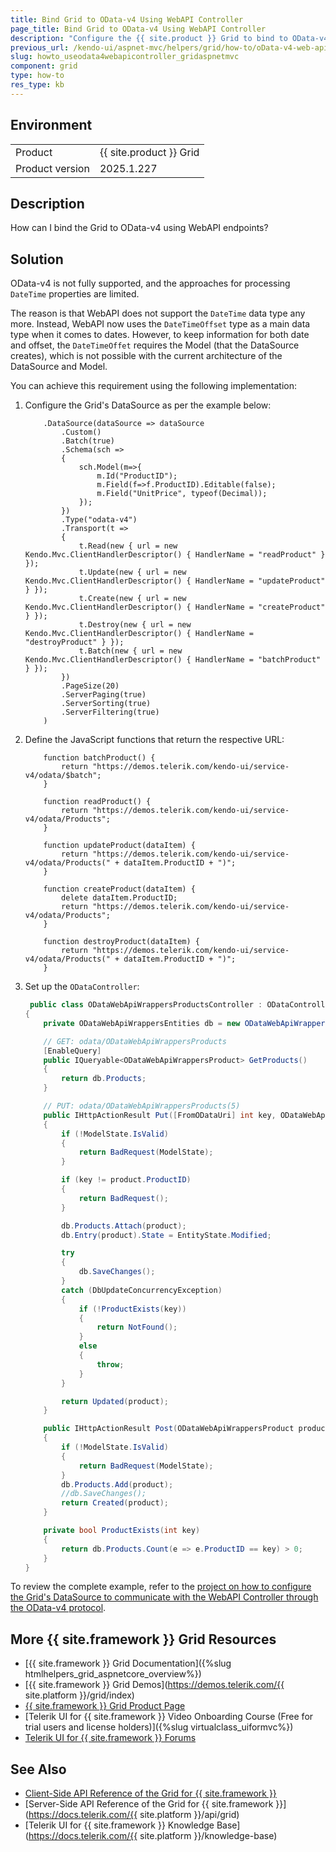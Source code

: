 ```yaml
---
title: Bind Grid to OData-v4 Using WebAPI Controller
page_title: Bind Grid to OData-v4 Using WebAPI Controller
description: "Configure the {{ site.product }} Grid to bind to OData-v4 through a WebAPI Controller."
previous_url: /kendo-ui/aspnet-mvc/helpers/grid/how-to/oData-v4-web-api-controller, /aspnet-mvc/helpers/grid/how-to/binding/oData-v4-web-api-controller, /helpers/data-management/grid/how-to/Binding/oData-v4-web-api-controller, /html-helpers/data-management/grid/how-to/Binding/oData-v4-web-api-controller
slug: howto_useodata4webapicontroller_gridaspnetmvc
component: grid
type: how-to
res_type: kb
---
```


## Environment

<table>
 <tr>
  <td>Product</td>
  <td>{{ site.product }} Grid</td>
 </tr>
 <tr>
  <td>Product version</td>
  <td>2025.1.227</td>
 </tr>
</table>

## Description

How can I bind the Grid to OData-v4 using WebAPI endpoints?

## Solution

OData-v4 is not fully supported, and the approaches for processing `DateTime` properties are limited.

The reason is that WebAPI does not support the `DateTime` data type any more. Instead, WebAPI now uses the `DateTimeOffset` type as a main data type when it comes to dates. However, to keep information for both date and offset, the `DateTimeOffet` requires the Model (that the DataSource creates), which is not possible with the current architecture of the DataSource and Model.

You can achieve this requirement using the following implementation:

1. Configure the Grid's DataSource as per the example below:

    ```HtmlHelper
        .DataSource(dataSource => dataSource
            .Custom()
            .Batch(true)
            .Schema(sch =>
            {
                sch.Model(m=>{
                    m.Id("ProductID");
                    m.Field(f=>f.ProductID).Editable(false);
                    m.Field("UnitPrice", typeof(Decimal));
                });
            })
            .Type("odata-v4")
            .Transport(t =>
            {
                t.Read(new { url = new Kendo.Mvc.ClientHandlerDescriptor() { HandlerName = "readProduct" } });
                t.Update(new { url = new Kendo.Mvc.ClientHandlerDescriptor() { HandlerName = "updateProduct" } });
                t.Create(new { url = new Kendo.Mvc.ClientHandlerDescriptor() { HandlerName = "createProduct" } });
                t.Destroy(new { url = new Kendo.Mvc.ClientHandlerDescriptor() { HandlerName = "destroyProduct" } });
                t.Batch(new { url = new Kendo.Mvc.ClientHandlerDescriptor() { HandlerName = "batchProduct" } });
            })
            .PageSize(20)
            .ServerPaging(true)
            .ServerSorting(true)
            .ServerFiltering(true)
        )
    ```

1. Define the JavaScript functions that return the respective URL:

    ```JS
        function batchProduct() {
            return "https://demos.telerik.com/kendo-ui/service-v4/odata/$batch";
        }

        function readProduct() {
            return "https://demos.telerik.com/kendo-ui/service-v4/odata/Products";
        }

        function updateProduct(dataItem) {
            return "https://demos.telerik.com/kendo-ui/service-v4/odata/Products(" + dataItem.ProductID + ")";
        }

        function createProduct(dataItem) {
            delete dataItem.ProductID;
            return "https://demos.telerik.com/kendo-ui/service-v4/odata/Products";
        }

        function destroyProduct(dataItem) {
            return "https://demos.telerik.com/kendo-ui/service-v4/odata/Products(" + dataItem.ProductID + ")";
        }
    ```

1. Set up the `ODataController`:

    ```C# ODataWebApiWrappersProductsController.cs
     public class ODataWebApiWrappersProductsController : ODataController
    {
        private ODataWebApiWrappersEntities db = new ODataWebApiWrappersEntities();

        // GET: odata/ODataWebApiWrappersProducts
        [EnableQuery]
        public IQueryable<ODataWebApiWrappersProduct> GetProducts()
        {
            return db.Products;
        }

        // PUT: odata/ODataWebApiWrappersProducts(5)
        public IHttpActionResult Put([FromODataUri] int key, ODataWebApiWrappersProduct product)
        {   
            if (!ModelState.IsValid)
            {
                return BadRequest(ModelState);
            }

            if (key != product.ProductID)
            {
                return BadRequest();
            }

            db.Products.Attach(product);
            db.Entry(product).State = EntityState.Modified;

            try
            {
                db.SaveChanges();
            }
            catch (DbUpdateConcurrencyException)
            {
                if (!ProductExists(key))
                {
                    return NotFound();
                }
                else
                {
                    throw;
                }
            }

            return Updated(product);
        }

        public IHttpActionResult Post(ODataWebApiWrappersProduct product)
        {
            if (!ModelState.IsValid)
            {
                return BadRequest(ModelState);
            }
            db.Products.Add(product);
            //db.SaveChanges();
            return Created(product);
        }

        private bool ProductExists(int key)
        {
            return db.Products.Count(e => e.ProductID == key) > 0;
        }
    }
    ```

To review the complete example, refer to the [project on how to configure the Grid's DataSource to communicate with the WebAPI Controller through the OData-v4 protocol](https://github.com/telerik/ui-for-aspnet-mvc-examples/tree/master/Telerik.Examples.Mvc/Telerik.Examples.Mvc/Areas/ODataWebApiWrappers).

## More {{ site.framework }} Grid Resources

* [{{ site.framework }} Grid Documentation]({%slug htmlhelpers_grid_aspnetcore_overview%})
* [{{ site.framework }} Grid Demos](https://demos.telerik.com/{{ site.platform }}/grid/index)
* [{{ site.framework }} Grid Product Page](https://www.telerik.com/aspnet-mvc/grid)
* [Telerik UI for {{ site.framework }} Video Onboarding Course (Free for trial users and license holders)]({%slug virtualclass_uiformvc%})
* [Telerik UI for {{ site.framework }} Forums](https://www.telerik.com/forums/aspnet-mvc)

## See Also

* [Client-Side API Reference of the Grid for {{ site.framework }}](https://docs.telerik.com/kendo-ui/api/javascript/ui/grid)
* [Server-Side API Reference of the Grid for {{ site.framework }}](https://docs.telerik.com/{{ site.platform }}/api/grid)
* [Telerik UI for {{ site.framework }} Knowledge Base](https://docs.telerik.com/{{ site.platform }}/knowledge-base)
